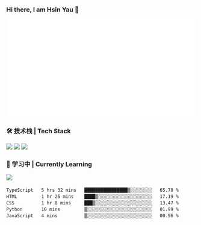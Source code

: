 ### Hi there, I am Hsin Yau 👋 
![Metrics](./github-metrics.svg)

### 🛠 技术栈 | Tech Stack
![](https://skillicons.dev/icons?i=html,css,js,ts,sass,jquery,bootstrap,vue&theme=light) 
![](https://skillicons.dev/icons?i=vite,nuxtjs,webpack,tailwindcss,windicss,nodejs,express,markdown&theme=light)
![](https://skillicons.dev/icons?i=mysql,mongodb,git,pug,vscode,idea,ps,figma&theme=light)

### 📖 学习中 | Currently Learning

![](https://skillicons.dev/icons?i=react,nextjs,svelte,nestjs,nginx,docker,rollupjs&theme=light)

<!--START_SECTION:waka-->

```txt
TypeScript   5 hrs 32 mins   ████████████████▒░░░░░░░░   65.78 %
HTML         1 hr 26 mins    ████▒░░░░░░░░░░░░░░░░░░░░   17.19 %
CSS          1 hr 8 mins     ███▒░░░░░░░░░░░░░░░░░░░░░   13.47 %
Python       10 mins         ▒░░░░░░░░░░░░░░░░░░░░░░░░   01.99 %
JavaScript   4 mins          ▒░░░░░░░░░░░░░░░░░░░░░░░░   00.96 %
```

<!--END_SECTION:waka-->
